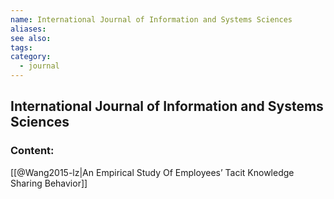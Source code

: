 ```yaml
---
name: International Journal of Information and Systems Sciences
aliases:
see also:
tags:
category:
  - journal
---
```


## International Journal of Information and Systems Sciences

### Content:
[[@Wang2015-lz|An Empirical Study Of Employees’ Tacit Knowledge Sharing Behavior]]